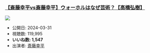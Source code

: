 ### [【斎藤幸平vs斎藤幸平】ウォーホルはなぜ芸術？【高橋弘樹】](https://www.youtube.com/watch?v=HiD09Iobl_Q)
[![](https://img.youtube.com/vi/HiD09Iobl_Q/hqdefault.jpg)](https://www.youtube.com/watch?v=HiD09Iobl_Q)
-   公開日: 2024-03-31
-   視聴数: 119,995
-   **いいね数: 1,547**
-   出演者: [斎藤幸平](/rehacq_fan/people/斎藤幸平 "wikilink")
